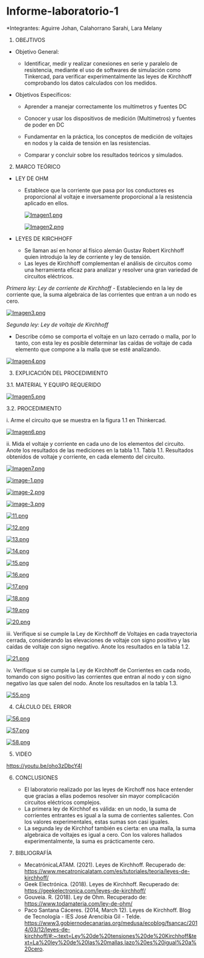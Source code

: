 # Informe-laboratorio-1
*Integrantes: Aguirre Johan, Calahorrano Sarahi, Lara Melany 
1. OBEJTIVOS

  * Objetivo General:
    
    - Identificar, medir y realizar conexiones en serie y paralelo de resistencia, mediante el uso de softwares de simulación como Tinkercad, para verificar experimentalmente las leyes de Kirchhoff comprobando los datos calculados con los medidos.
    
  * Objetivos Específicos:

    - Aprender a manejar correctamente los multímetros y fuentes DC

    - Conocer y usar los dispositivos de medición (Multímetros) y fuentes de poder en DC 
    
    - Fundamentar en la práctica, los conceptos de medición de voltajes en nodos y la caída de tensión en las resistencias. 

    - Comparar y concluir sobre los resultados teóricos y simulados.
    
2. MARCO TEÓRICO

  - LEY DE OHM
  
    -	Establece que la corriente que pasa por los conductores es proporcional al voltaje e inversamente proporcional a la resistencia aplicado en ellos.

        [![Imagen1.png](https://i.postimg.cc/v8VPdD4F/Imagen1.png)](https://postimg.cc/4nXv6fvB)

        [![Imagen2.png](https://i.postimg.cc/qqsX6hKN/Imagen2.png)](https://postimg.cc/0KNJLNcv)
  
   
  - LEYES DE KIRCHHOFF
     -	Se llaman así en honor al físico alemán Gustav Robert Kirchhoff quien introdujo la ley de corriente y ley de tensión.
     -	Las leyes de Kirchhoff complementan el análisis de circuitos como una herramienta eficaz para analizar y resolver una gran variedad de circuitos eléctricos.
     
   *Primera ley: Ley de corriente de Kirchhoff*
     -	Estableciendo en la ley de corriente que, la suma algebraica de las corrientes que entran a un nodo es cero.
     
   [![Imagen3.png](https://i.postimg.cc/9Fxw8YcW/Imagen3.png)](https://postimg.cc/crnJ6YKj)
   
   *Segunda ley: Ley de voltaje de Kirchhoff*
       
   -	Describe cómo se comporta el voltaje en un lazo cerrado o malla, por lo tanto, con esta ley es posible determinar las caídas de voltaje de cada elemento que compone a la malla que se esté analizando.

   [![Imagen4.png](https://i.postimg.cc/3xVsZV62/Imagen4.png)](https://postimg.cc/Bj57SYJv)
   
   
   
3.	EXPLICACIÓN DEL PROCEDIMIENTO

   3.1.  MATERIAL Y EQUIPO REQUERIDO

[![Imagen5.png](https://i.postimg.cc/B6swY0CP/Imagen5.png)](https://postimg.cc/mcXwkKJT)

  
   3.2. PROCEDIMIENTO
   
   i.	Arme el circuito que se muestra en la figura 1.1 en Thinkercad.
   
   [![Imagen6.png](https://i.postimg.cc/qqNcQbWC/Imagen6.png)](https://postimg.cc/xNSb1Rf0)
   
   ii.	Mida el voltaje y corriente en cada uno de los elementos del circuito. Anote los resultados de las mediciones en la tabla 1.1.
Tabla 1.1. Resultados obtenidos de voltaje y corriente, en cada elemento del circuito.

   [![Imagen7.png](https://i.postimg.cc/KcWD4bg7/Imagen7.png)](https://postimg.cc/z3ngP973)
   
   [![image-1.png](https://i.postimg.cc/LXwvdFtV/image-1.png)](https://postimg.cc/5Y58vGkH)
   
   [![image-2.png](https://i.postimg.cc/pLCZWFQr/image-2.png)](https://postimg.cc/87FWws0g)
   
   [![image-3.png](https://i.postimg.cc/Ls03fFbM/image-3.png)](https://postimg.cc/7C0z8d4B)
   
   [![11.png](https://i.postimg.cc/pXwNf33z/11.png)](https://postimg.cc/xc3FYpf1)
   
   [![12.png](https://i.postimg.cc/sg7kwwR8/12.png)](https://postimg.cc/HrWvL0n4)
   
   [![13.png](https://i.postimg.cc/vmvpdTTt/13.png)](https://postimg.cc/zLVdCJny)
   
   [![14.png](https://i.postimg.cc/76sdfRgC/14.png)](https://postimg.cc/FdSD6DCm)
   
   [![15.png](https://i.postimg.cc/Y2PT7JrZ/15.png)](https://postimg.cc/XXwsc1yk)
   
   [![16.png](https://i.postimg.cc/cH4P1W8y/16.png)](https://postimg.cc/94KL1vpJ)
   
   [![17.png](https://i.postimg.cc/wMnrks4g/17.png)](https://postimg.cc/m1NVLhG5)
   
   [![18.png](https://i.postimg.cc/gjx5RKDg/18.png)](https://postimg.cc/1VZJ1wbF)
   
   [![19.png](https://i.postimg.cc/dtTpV4D1/19.png)](https://postimg.cc/ZC4VfP8t)
   
   [![20.png](https://i.postimg.cc/fTmsrwcB/20.png)](https://postimg.cc/fJz13Qg9)
   
   iii.	Verifique si se cumple la Ley de Kirchhoff de Voltajes en cada trayectoria cerrada, considerando las elevaciones de voltaje con signo positivo y las caídas de voltaje con signo negativo. Anote los resultados en la tabla 1.2.
   
   [![21.png](https://i.postimg.cc/FRwtTq1M/21.png)](https://postimg.cc/47vFdW6P)
   
   
   iv.	Verifique si se cumple la Ley de Kirchhoff de Corrientes en cada nodo, tomando con signo positivo las corrientes que entran al nodo y con signo negativo las que salen del nodo. Anote los resultados en la tabla 1.3.
   
   [![55.png](https://i.postimg.cc/cCRL1KhF/55.png)](https://postimg.cc/30wTnxPG)
   



4.	CÁLCULO DEL ERROR

[![56.png](https://i.postimg.cc/tCMnrcJk/56.png)](https://postimg.cc/crfJCXQt)

[![57.png](https://i.postimg.cc/nL8jxQvQ/57.png)](https://postimg.cc/RWRVQhpM)

[![58.png](https://i.postimg.cc/254qS8w9/58.png)](https://postimg.cc/1g3RWSbD)


5.	VIDEO

https://youtu.be/oho3zDbcY4I

6.	CONCLUSIONES
    -	El laboratorio realizado por las leyes de Kirchoff nos hace entender que gracias a ellas podemos resolver sin mayor complicación circuitos eléctricos complejos.
    - La primera ley de Kirchhof es válida: en un nodo, la suma de corrientes entrantes es igual a la suma de corrientes salientes. Con los valores experimentales, estas sumas son casi iguales.
    -	La segunda ley de Kirchhof también es cierta: en una malla, la suma algebraica de voltajes es igual a cero. Con los valores hallados experimentalmente, la suma es prácticamente cero.
   
 7.	BIBLIOGRAFÍA
    -	MecatrónicaLATAM. (2021). Leyes de Kirchhoff. Recuperado de: https://www.mecatronicalatam.com/es/tutoriales/teoria/leyes-de-kirchhoff/ 
    -	Geek Electrónica. (2018). Leyes de Kirchhoff. Recuperado de: https://geekelectronica.com/leyes-de-kirchhoff/ 
    -	Gouveia. R. (2018). Ley de Ohm. Recuperado de: https://www.todamateria.com/ley-de-ohm/ 
    -	Paco Santana Cáceres. (2014, March 12). Leyes de Kirchhoff. Blog de Tecnología - IES José Arencibia Gil - Telde. https://www3.gobiernodecanarias.org/medusa/ecoblog/fsancac/2014/03/12/leyes-de-kirchhoff/#:~:text=Ley%20de%20tensiones%20de%20Kirchhoff&text=La%20ley%20de%20las%20mallas,lazo%20es%20igual%20a%20cero.
